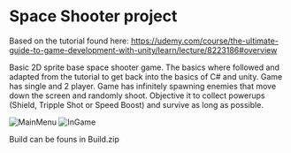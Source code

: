 # Space Shooter project
Based on the tutorial found here: https://udemy.com/course/the-ultimate-guide-to-game-development-with-unity/learn/lecture/8223186#overview

Basic 2D sprite base space shooter game.
The basics where followed and adapted from the tutorial to get back into the basics of C# and unity.
Game has single and 2 player.
Game has infinitely spawning enemies that move down the screen and randomly shoot.
Objective it to collect powerups (Shield, Tripple Shot or Speed Boost) and survive as long as possible.

![MainMenu](https://i.imgur.com/eMVqhQ1.png)
![InGame](https://i.imgur.com/mbiucFS.png)

Build can be founs in Build.zip
